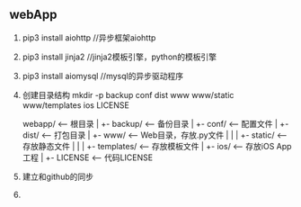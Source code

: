## webApp
1. pip3 install aiohttp //异步框架aiohttp
2. pip3 install jinja2  //jinja2模板引擎，python的模板引擎
3. pip3 install aiomysql //mysql的异步驱动程序
4. 创建目录结构
    mkdir -p backup conf dist www www/static www/templates ios LICENSE

    webapp/  <-- 根目录
    |
    +- backup/               <-- 备份目录
    |
    +- conf/                 <-- 配置文件
    |
    +- dist/                 <-- 打包目录
    |
    +- www/                  <-- Web目录，存放.py文件
    |  |
    |  +- static/            <-- 存放静态文件
    |  |
    |  +- templates/         <-- 存放模板文件
    |
    +- ios/                  <-- 存放iOS App工程
    |
    +- LICENSE               <-- 代码LICENSE
5. 建立和github的同步
6. 
